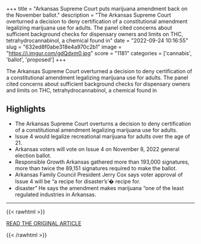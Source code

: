 +++
title = "Arkansas Supreme Court puts marijuana amendment back on the November ballot."
description = "The Arkansas Supreme Court overturned a decision to deny certification of a constitutional amendment legalizing marijuana use for adults. The panel cited concerns about sufficient background checks for dispensary owners and limits on THC, tetrahydrocannabinol, a chemical found in"
date = "2022-09-24 10:16:55"
slug = "632ed8f0abe318e4a970c2b1"
image = "https://i.imgur.com/gdQdxm0.jpg"
score = "1181"
categories = ['cannabis', 'ballot', 'proposed']
+++

The Arkansas Supreme Court overturned a decision to deny certification of a constitutional amendment legalizing marijuana use for adults. The panel cited concerns about sufficient background checks for dispensary owners and limits on THC, tetrahydrocannabinol, a chemical found in

## Highlights

- The Arkansas Supreme Court overturns a decision to deny certification of a constitutional amendment legalizing marijuana use for adults.
- Issue 4 would legalize recreational marijuana for adults over the age of 21.
- Arkansas voters will vote on Issue 4 on November 8, 2022 general election ballot.
- Responsible Growth Arkansas gathered more than 193,000 signatures, more than twice the 89,151 signatures required to make the ballot.
- Arkansas Family Council President Jerry Cox says voter approval of Issue 4 will be “a recipe for disaster’s’� recipe for.
- disaster” He says the amendment makes marijuana “one of the least regulated industries in Arkansas.

---

{{< rawhtml >}}
  <p class="article-category">
    <a target="_blank" href="https://talkbusiness.net/2022/09/arkansas-supreme-court-puts-marijuana-amendment-back-on-the-november-ballot/">READ THE ORIGINAL ARTICLE</a>
  </p>
{{< /rawhtml >}}
